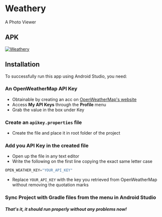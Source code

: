 # Weathery

A Photo Viewer

## APK

[![Weathery](https://i.ibb.co/vP9S7gh/ic-launcher.png "Weathery")](https://we.tl/t-w3kuSvktHB)

## Installation

To successfully run this app using Android Studio, you need:

### An OpenWeatherMap API Key
- Obtainable by creating an acc on [OpenWeatherMap's website](https://home.openweathermap.org/users/sign_up "OpenWeatherMap's Sign up Page")
- Access __My API Keys__ through the __Profile__ menu
- Grab the value in the box under Key

### Create an ```apikey.properties``` file
- Create the file and place it in root folder of the project

### Add you API Key in the created file
- Open up the file in any text editor
- Write the following on the first line copying the exact same letter case
```gradle
OPEN_WEATHER_KEY="YOUR_API_KEY"
```
- Replace ```YOUR_API_KEY``` with the key you retrieved from OpenWeatherMap without removing the quotation marks

### Sync Project with __Gradle__ files from the menu in Android Studio

##### That's it, it should run properly without any problems now!
